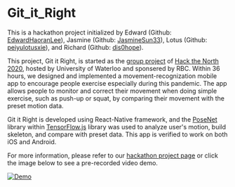 # Git_it_Right

This is a hackathon project initialized by Edward (Github: [EdwardHaoranLee](https://github.com/EdwardHaoranLee)), Jasmine (Github: [JasmineSun33](https://github.com/JasmineSun33)), Lotus (Github: [peiyulotusxie](https://github.com/peiyulotusxie)), and Richard (Github: [dis0hope](https://github.com/dis0hope)).

This project, Git it Right, is started as the [group project](https://devpost.com/software/git-it-right-gc4d2n) of [Hack the North 2020](https://hackthenorth2020.devpost.com), hosted by University of Waterloo and sponsered by RBC. Within 36 hours, we designed and implemented a movement-recognization mobile app to encourage people exercise especially during this pandemic. The app allows people to monitor and correct their movement when doing simple exercise, such as push-up or squat, by comparing their movement with the preset motion data.

Git it Right is developed using React-Native framework, and the [PoseNet](https://github.com/tensorflow/tfjs-models/tree/master/posenet) library within [TensorFlow.js](https://github.com/tensorflow/tfjs) library was used to analyze user's motion, build skeleton, and compare with preset data. This app is verified to work on both iOS and Android.

For more information, please refer to our [hackathon project page](https://devpost.com/software/git-it-right-gc4d2n?) or click the image below to see a pre-recorded video demo.

[![Demo](https://img.youtube.com/vi/zvLVHFrweGU/0.jpg)](https://www.youtube.com/watch?v=zvLVHFrweGU)